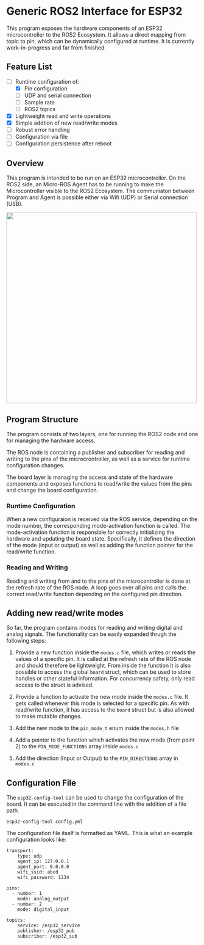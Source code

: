 # Generic ROS2 Interface for ESP32

This program exposes the hardware components of an ESP32 microcontroller to the ROS2 Ecosystem.
It allows a direct mapping from topic to pin, which can be dynamically configured at runtime.
It is currently work-in-progress and far from finished.

## Feature List

- [ ] Runtime configuration of:
    - [x] Pin configuration
    - [ ] UDP and serial connection 
    - [ ] Sample rate
    - [ ] ROS2 topics
- [x] Lightweight read and write operations
- [x] Simple addtion of new read/write modes
- [ ] Robust error handling
- [ ] Configuration via file
- [ ] Configuration persistence after reboot

## Overview

This program is intended to be run on an ESP32 microcontroller.
On the ROS2 side, an Micro-ROS Agent has to be running to make the Microcontroller visible to the ROS2 Ecosystem.
The communiaton between Program and Agent is possible either via Wifi (UDP) or Serial connection (USB).

<img src="https://drive.google.com/uc?export=view&id=19eBBOYYDD7vcoYiBOruf9suX36mbpyZK" height="500">

## Program Structure

The program consists of two layers, one for running the ROS2 node and one for managing the hardware access.

The ROS node is containing a publisher and subscriber for reading and writing to the pins of the microcrontroller, as well as a service for runtime configuration changes.

The board layer is managing the access and state of the hardware components and exposes functions to read/write the values from the pins and change the board configuration.

### Runtime Configuration

When a new configuraion is received via the ROS service, depending on the mode number, the corresponding mode-activation function is called.
The mode-activation function is responsible for correctly initializing the hardware and updating the board state.
Specifically, it defines the direction of the mode (input or output) as well as adding the function pointer for the read/write function.

### Reading and Writing

Reading and writing from and to the pins of the microcontroller is done at the refresh rate of the ROS node.
A loop goes over all pins and calls the correct read/write function depending on the configured pin direction.

## Adding new read/write modes

So far, the program contains modes for reading and writing digital and analog signals.
The functionality can be easily expanded thrugh the following steps:

1. Provide a new function inside the `modes.c` file, which writes or reads the values of a specific pin. 
It is called at the refresh rate of the ROS node and should therefore be lightweight.
From inside the function it is also possible to access the global `board` struct, which can be used to store handles or other stateful information.
For concurrency safety, only read access to the struct is advised.

2. Provide a function to activate the new mode inside the `modes.c` file. 
It gets called whenever this mode is selected for a specific pin. 
As with read/write function, it has access to the `board` struct but is also allowed to make mutable changes.

3. Add the new mode to the `pin_mode_t` enum inside the `modes.h` file

4. Add a pointer to the function which activates the new mode (from point 2) to the `PIN_MODE_FUNCTIONS` array inside `modes.c`

5. Add the direction (Input or Output) to the `PIN_DIRECTIONS` array in `modes.c`

## Configuration File

The `esp32-config-tool` can be used to change the configuration of the board.
It can be executed in the command line with the addition of a file path.
    
    esp32-config-tool config.yml

The configuration file itself is formatted as YAML.
This is what an example configuration looks like:

    transport: 
        type: udp
        agent_ip: 127.0.0.1
        agent_port: 0.0.0.0
        wifi_ssid: abcd
        wifi_password: 1234
        
    pins:
      - number: 1
        mode: analog_output
      - number: 2
        mode: digital_input

    topics:
        service: /esp32_service
        publisher: /esp32_pub
        subscriber: /esp32_sub
